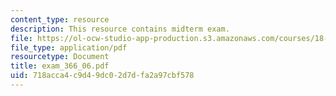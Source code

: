 ```yaml
---
content_type: resource
description: This resource contains midterm exam.
file: https://ol-ocw-studio-app-production.s3.amazonaws.com/courses/18-366-random-walks-and-diffusion-fall-2006/718acca4c9d49dc02d7dfa2a97cbf578_exam_366_06.pdf
file_type: application/pdf
resourcetype: Document
title: exam_366_06.pdf
uid: 718acca4-c9d4-9dc0-2d7d-fa2a97cbf578
---
```

